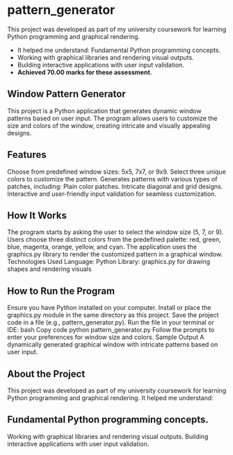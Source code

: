 # pattern_generator
This project was developed as part of my university coursework for learning Python programming 
and graphical rendering. 
 - It helped me understand:  Fundamental Python programming concepts. 
 - Working with graphical libraries and rendering visual outputs.
 - Building interactive applications with user input validation.
 - **Achieved 70.00 marks for these  assessment.**

##  Window Pattern Generator 
This project is a Python application that generates dynamic window patterns based on user input.
The program allows users to customize the size and colors of the window,
creating intricate and visually appealing designs.


##  Features 
Choose from predefined window sizes: 5x5, 7x7, or 9x9.
Select three unique colors to customize the pattern.
Generates patterns with various types of patches, including:
Plain color patches.
Intricate diagonal and grid designs.
Interactive and user-friendly input validation for seamless customization.


## How It Works  
The program starts by asking the user to select the window size (5, 7, or 9).
Users choose three distinct colors from the predefined palette: red, green, blue, magenta, orange, yellow, and cyan.
The application uses the graphics.py library to render the customized pattern in a graphical window.
Technologies Used
Language: Python
Library: graphics.py for drawing shapes and rendering visuals


## How to Run the Program 
Ensure you have Python installed on your computer.
Install or place the graphics.py module in the same directory as this project.
Save the project code in a file (e.g., pattern_generator.py).
Run the file in your terminal or IDE:
bash
Copy code
python pattern_generator.py
Follow the prompts to enter your preferences for window size and colors.
Sample Output
A dynamically generated graphical window with intricate patterns based on user input.




##  About the Project ##
This project was developed as part of my university coursework for
learning Python programming and graphical rendering. It helped me understand:


##  Fundamental Python programming concepts.  ##
Working with graphical libraries and rendering visual outputs.
Building interactive applications with user input validation.




